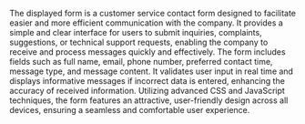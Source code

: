 The displayed form is a customer service contact form designed to facilitate easier and more efficient communication with the company. It provides a simple and clear interface for users to submit inquiries, complaints, suggestions, or technical support requests, enabling the company to receive and process messages quickly and effectively.
The form includes fields such as full name, email, phone number, preferred contact time, message type, and message content. It validates user input in real time and displays informative messages if incorrect data is entered, enhancing the accuracy of received information.
Utilizing advanced CSS and JavaScript techniques, the form features an attractive, user-friendly design across all devices, ensuring a seamless and comfortable user experience.
